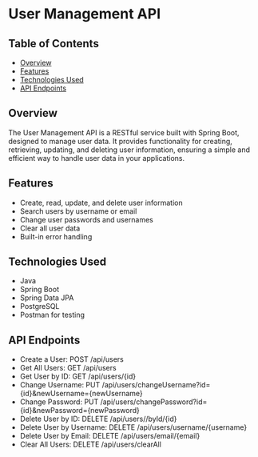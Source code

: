 # User Management API

## Table of Contents
- [Overview](#overview)
- [Features](#features)
- [Technologies Used](#technologies-used)
- [API Endpoints](#api-endpoints)


## Overview
The User Management API is a RESTful service built with Spring Boot, designed to manage user data. It provides functionality for creating, retrieving, updating, and deleting user information, ensuring a simple and efficient way to handle user data in your applications.

## Features
- Create, read, update, and delete user information
- Search users by username or email
- Change user passwords and usernames
- Clear all user data
- Built-in error handling

## Technologies Used
- Java
- Spring Boot
- Spring Data JPA
- PostgreSQL
- Postman for testing

## API Endpoints
- Create a User: POST /api/users
- Get All Users: GET /api/users
- Get User by ID: GET /api/users/{id}
- Change Username: PUT /api/users/changeUsername?id={id}&newUsername={newUsername}
- Change Password: PUT /api/users/changePassword?id={id}&newPassword={newPassword}
- Delete User by ID: DELETE /api/users//byId/{id}
- Delete User by Username: DELETE /api/users/username/{username}
- Delete User by Email: DELETE /api/users/email/{email}
- Clear All Users: DELETE /api/users/clearAll
  
